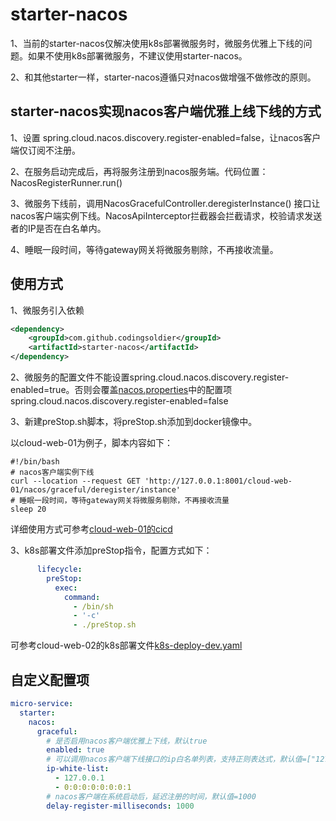 # starter-nacos
1、当前的starter-nacos仅解决使用k8s部署微服务时，微服务优雅上下线的问题。如果不使用k8s部署微服务，不建议使用starter-nacos。

2、和其他starter一样，starter-nacos遵循只对nacos做增强不做修改的原则。

## starter-nacos实现nacos客户端优雅上线下线的方式
1、设置 spring.cloud.nacos.discovery.register-enabled=false，让nacos客户端仅订阅不注册。

2、在服务启动完成后，再将服务注册到nacos服务端。代码位置：NacosRegisterRunner.run()

3、微服务下线前，调用NacosGracefulController.deregisterInstance() 接口让nacos客户端实例下线。NacosApiInterceptor拦截器会拦截请求，校验请求发送者的IP是否在白名单内。

4、睡眠一段时间，等待gateway网关将微服务剔除，不再接收流量。

## 使用方式
1、微服务引入依赖
```xml
<dependency>
    <groupId>com.github.codingsoldier</groupId>
    <artifactId>starter-nacos</artifactId>
</dependency>
```
2、微服务的配置文件不能设置spring.cloud.nacos.discovery.register-enabled=true。否则会覆盖[nacos.properties](./src/main/resources/nacos.properties)中的配置项spring.cloud.nacos.discovery.register-enabled=false

3、新建preStop.sh脚本，将preStop.sh添加到docker镜像中。

以cloud-web-01为例子，脚本内容如下：
```shell
#!/bin/bash
# nacos客户端实例下线
curl --location --request GET 'http://127.0.0.1:8001/cloud-web-01/nacos/graceful/deregister/instance'
# 睡眠一段时间，等待gateway网关将微服务剔除，不再接收流量
sleep 20
```
详细使用方式可参考[cloud-web-01的cicd](../../examples/example-parent/cloud-web-01/cicd)

3、k8s部署文件添加preStop指令，配置方式如下：
```yaml
      lifecycle:
        preStop:
          exec:
            command:
              - /bin/sh
              - '-c'
              - ./preStop.sh
```
可参考cloud-web-02的k8s部署文件[k8s-deploy-dev.yaml](../../examples/example-parent/cloud-web-02/cicd)

## 自定义配置项
```yaml
micro-service:
  starter:
    nacos:
      graceful:
        # 是否启用nacos客户端优雅上下线，默认true
        enabled: true
        # 可以调用nacos客户端下线接口的ip白名单列表，支持正则表达式，默认值=["127.0.0.1", "0:0:0:0:0:0:0:1"]
        ip-white-list:
          - 127.0.0.1
          - 0:0:0:0:0:0:0:1
        # nacos客户端在系统启动后，延迟注册的时间，默认值=1000
        delay-register-milliseconds: 1000
```
